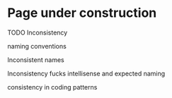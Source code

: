 # Page under construction

TODO Inconsistency

naming conventions

Inconsistent names

Inconsistency fucks intellisense and expected naming

consistency in coding patterns